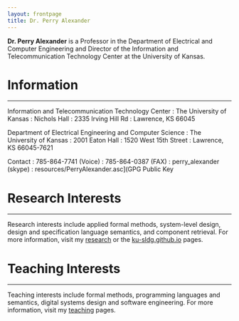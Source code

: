 ```yaml
---
layout: frontpage
title: Dr. Perry Alexander
---
```


**Dr. Perry Alexander** is a Professor in the Department of Electrical
and Computer Engineering and Director of the Information and
Telecommunication Technology Center at the University of Kansas.

# Information

-----

Information and Telecommunication Technology Center
: The University of Kansas
: Nichols Hall
: 2335 Irving Hill Rd
: Lawrence, KS 66045

Department of Electrical Engineering and Computer Science
: The University of Kansas
: 2001 Eaton Hall
: 1520 West 15th Street
: Lawrence, KS 66045-7621

Contact
: 785-864-7741 (Voice)
: 785-864-0387 (FAX)
: perry_alexander (skype)
: resources/PerryAlexander.asc](GPG Public Key

# Research Interests

----

Research interests include applied formal methods, system-level
design, design and specification language semantics, and component
retrieval. For more information, visit my [research](research)
or the [ku-sldg.github.io](SLDG) pages.

# Teaching Interests

----

Teaching interests include formal methods, programming languages and
semantics, digital systems design and software engineering. For more
information, visit my [teaching](teaching) pages.

